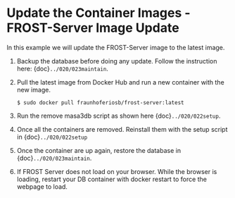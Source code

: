 # Update the Container Images - FROST-Server Image Update

In this example we will update the FROST-Server image to the latest image.

1. Backup the database before doing any update. Follow the instruction here: {doc}`../020/023maintain`.

2. Pull the latest image from Docker Hub and run a new container with the new image.

    ```
    $ sudo docker pull fraunhoferiosb/frost-server:latest
    ```
3. Run the remove masa3db script as shown here {doc}`../020/022setup`.

3. Once all the containers are removed. Reinstall them with the setup script in {doc}`../020/022setup`

4. Once the container are up again, restore the database in {doc}`../020/023maintain`.

5. If FROST Server does not load on your browser. While the browser is loading, restart your DB container with docker restart to force the webpage to load.
